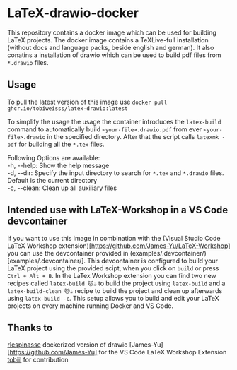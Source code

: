 # LaTeX-drawio-docker
This repository contains a docker image which can be used for building LaTeX projects.
The docker image contains a TeXLive-full installation (without docs and language packs, beside english and german).
It also conatins a installation of drawio which can be used to build pdf files from `*.drawio` files.

## Usage
To pull the latest version of this image use `docker pull ghcr.io/tobiweisss/latex-drawio:latest`

To simplify the usage the usage the container introduces the `latex-build` command to automatically build `<your-file>.drawio.pdf` from ever `<your-file>.drawio` in the specified directory. After that the script calls `latexmk -pdf` for building all the `*.tex` files.

Following Options are available: </br>
    -h, --help:     Show the help message </br>
    -d, --dir:      Specify the input directory to search for `*.tex` and `*.drawio` files. Default is the current directory</br>
    -c, --clean:    Clean up all auxiliary files </br>

## Intended use with LaTeX-Workshop in a VS Code devcontainer
If you want to use this image in combination with the (Visual Studio Code LaTeX Workshop extension)[https://github.com/James-Yu/LaTeX-Workshop] you can use the devcontainer provided in (examples/.devcontainer/)[examples/.devcontainer/]. This devcontainer is configured to build your LaTeX project using the provided scipt, when you click on `build` or press `Ctrl + Alt + B`. In the LaTex Workshop extension you can find two new recipes called `latex-build 🐱☕` to build the project using `latex-build` and a `latex-build-clean 🐱☕` recipe to build the project and clean up afterwards using `latex-build -c`.
This setup allows you to build and edit your LaTeX projects on every machine running Docker and VS Code.

## Thanks to 
[rlespinasse](https://github.com/rlespinasse/docker-drawio-desktop-headless) dockerized version of drawio
[James-Yu][https://github.com/James-Yu] for the VS Code LaTeX Workshop Extension
[tobiil](https://github.com/tobiil) for contribution
